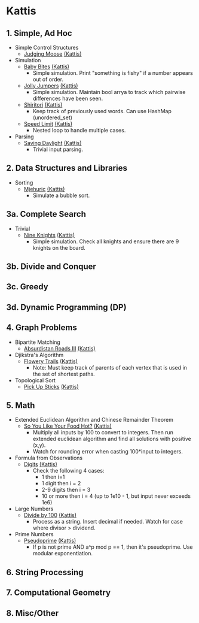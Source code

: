 # Kattis
## 1. Simple, Ad Hoc
- Simple Control Structures
    - [Judging Moose](judgingmoose.cpp) [(Kattis)](https://open.kattis.com/problems/judgingmoose) 
- Simulation
    - [Baby Bites](babybites.cpp) [(Kattis)](https://open.kattis.com/problems/babybites)
        - Simple simulation. Print "something is fishy" if a number appears out of order.
    - [Jolly Jumpers](jollyjumpers.cpp) [(Kattis)](https://open.kattis.com/problems/jollyjumpers)
        - Simple simulation. Maintain bool arrya to track which pairwise differences have been seen.
    - [Shiritori](shiritori.cpp) [(Kattis)](https://open.kattis.com/problems/shiritori)
        - Keep track of previously used words. Can use HashMap (unordered_set)
    - [Speed Limit](speedlimit.cpp) [(Kattis)](https://open.kattis.com/problems/speedlimit)
        - Nested loop to handle multiple cases.
- Parsing
    - [Saving Daylight](savingdaylight.cpp) [(Kattis)](https://open.kattis.com/problems/savingdaylight)
        - Trivial input parsing.
## 2. Data Structures and Libraries
- Sorting
    - [Mjehuric](mjehuric.cpp) [(Kattis)](https://open.kattis.com/problems/mjehuric)
        - Simulate a bubble sort.
## 3a. Complete Search
- Trivial
    - [Nine Knights](nineknights.cpp) [(Kattis)](https://open.kattis.com/problems/nineknights)
        - Simple simulation. Check all knights and ensure there are 9 knights on the board.
## 3b. Divide and Conquer
## 3c. Greedy
## 3d. Dynamic Programming (DP)
## 4. Graph Problems
- Bipartite Matching
    - [Absurdistan Roads III](absurdistan3.cpp) [(Kattis)](https://open.kattis.com/absurdistan3)
- Djikstra's Algorithm
    - [Flowery Trails](flowerytrails.cpp) [(Kattis)](https://open.kattis.com/problems/flowerytrails)
        - Note: Must keep track of parents of each vertex that is used in the set of shortest paths.
- Topological Sort
    - [Pick Up Sticks](pickupsticks.cpp) [(Kattis)](https://open.kattis.com/problems/pickupsticks)
## 5. Math
- Extended Euclidean Algorithm and Chinese Remainder Theorem
    - [So You Like Your Food Hot?](soyoulikeyourfoodhot.cpp) [(Kattis)](https://open.kattis.com/problems/soyoulikeyourfoodhot)
        - Multiply all inputs by 100 to convert to integers. Then run extended euclidean algorithm and find all solutions with positive (x,y).
        - Watch for rounding error when casting 100*input to integers.
- Formula from Observations
    - [Digits](digits.cpp) [(Kattis)](https://open.kattis.com/problems/digits)
        - Check the following 4 cases:
            - 1 then i=1
            - 1 digit then i = 2
            - 2-9 digits then i = 3
            - 10 or more then i = 4 (up to 1e10 - 1, but input never exceeds 1e6)
- Large Numbers
    - [Divide by 100](divideby100.cpp) [(Kattis)](https://open.kattis.com/problems/divideby100)
        - Process as a string. Insert decimal if needed. Watch for case where divisor > dividend.
- Prime Numbers
    - [Pseudoprime](pseudoprime.cpp) [(Kattis)](https://open.kattis.com/problems/pseudoprime)
        - If p is not prime AND a^p mod p == 1, then it's pseudoprime. Use modular exponentiation.

## 6. String Processing
## 7. Computational Geometry
## 8. Misc/Other
